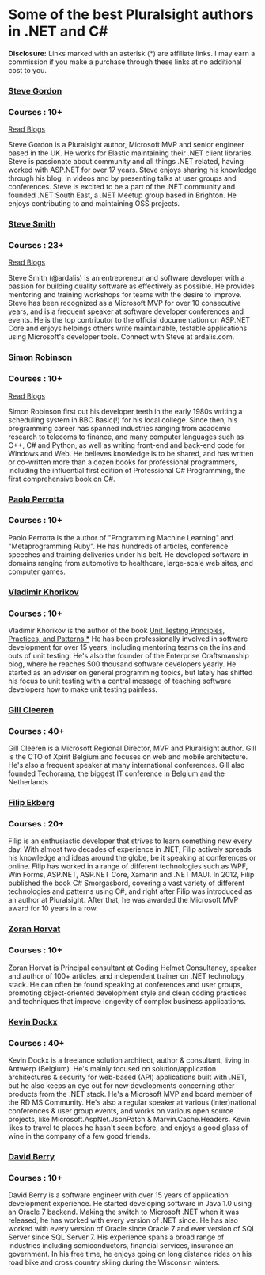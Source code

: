 # Some of the best Pluralsight authors in .NET and C#

**Disclosure:** Links marked with an asterisk (*) are affiliate links. I may earn a commission if you make a purchase through these links at no additional cost to you.

### [Steve Gordon](https://app.pluralsight.com/profile/author/steve-gordon)

 ### Courses : 10+
 [Read Blogs](https://www.stevejgordon.co.uk/)

 Steve Gordon is a Pluralsight author, Microsoft MVP and senior engineer based in the UK. He works for Elastic maintaining their .NET client libraries. Steve is passionate about community and all things .NET related, having worked with ASP.NET for over 17 years. Steve enjoys sharing his knowledge through his blog, in videos and by presenting talks at user groups and conferences. Steve is excited to be a part of the .NET community and founded .NET South East, a .NET Meetup group based in Brighton. He enjoys contributing to and maintaining OSS projects.

 ### [Steve Smith](https://www.pluralsight.com/authors/steve-smith)
 

 ### Courses : 23+
  [Read Blogs](https://ardalis.com/blog/)

 Steve Smith (@ardalis) is an entrepreneur and software developer with a passion for building quality software as effectively as possible. He provides mentoring and training workshops for teams with the desire to improve. Steve has been recognized as a Microsoft MVP for over 10 consecutive years, and is a frequent speaker at software developer conferences and events. He is the top contributor to the official documentation on ASP.NET Core and enjoys helpings others write maintainable, testable applications using Microsoft's developer tools. Connect with Steve at ardalis.com.

 ### [Simon Robinson](https://www.pluralsight.com/authors/simon-robinson)

 ### Courses : 10+
 [Read Blogs](http://TechieSimon.com)

 Simon Robinson first cut his developer teeth in the early 1980s writing a scheduling system in BBC Basic(!) for his local college. Since then, his programming career has spanned industries ranging from academic research to telecoms to finance, and many computer languages such as C++, C# and Python, as well as writing front-end and back-end code for Windows and Web. He believes knowledge is to be shared, and has written or co-written more than a dozen books for professional programmers, including the influential first edition of Professional C# Programming, the first comprehensive book on C#. 

 ### [Paolo Perrotta](https://www.pluralsight.com/authors/paolo-perrotta) 

 ### Courses : 10+

Paolo Perrotta is the author of "Programming Machine Learning" and "Metaprogramming Ruby". He has hundreds of articles, conference speeches and training deliveries under his belt. He developed software in domains ranging from automotive to healthcare, large-scale web sites, and computer games.


### [Vladimir Khorikov](https://www.pluralsight.com/authors/vladimir-khorikov) 

 ### Courses : 10+

Vladimir Khorikov is the author of the book [Unit Testing Principles, Practices, and Patterns *](https://amzn.to/47eJuCw) He has been professionally involved in software development for over 15 years, including mentoring teams on the ins and outs of unit testing. He's also the founder of the Enterprise Craftsmanship blog, where he reaches 500 thousand software developers yearly. He started as an adviser on general programming topics, but lately has shifted his focus to unit testing with a central message of teaching software developers how to make unit testing painless.

### [Gill Cleeren](https://www.pluralsight.com/authors/gill-cleeren)

 ### Courses : 40+

Gill Cleeren is a Microsoft Regional Director, MVP and Pluralsight author. Gill is the CTO of Xpirit Belgium and focuses on web and mobile architecture. He's also a frequent speaker at many international conferences. Gill also founded Techorama, the biggest IT conference in Belgium and the Netherlands

### [Filip Ekberg](https://www.pluralsight.com/authors/filip-ekberg)

 ### Courses : 20+

 Filip is an enthusiastic developer that strives to learn something new every day. With almost two decades of experience in .NET, Filip actively spreads his knowledge and ideas around the globe, be it speaking at conferences or online. Filip has worked in a range of different technologies such as WPF, Win Forms, ASP.NET, ASP.NET Core, Xamarin and .NET MAUI. In 2012, Filip published the book C# Smorgasbord, covering a vast variety of different technologies and patterns using C#, and right after Filip was introduced as an author at Pluralsight. After that, he was awarded the Microsoft MVP award for 10 years in a row.

 ### [Zoran Horvat](https://www.pluralsight.com/authors/zoran-horvat)

### Courses : 10+

Zoran Horvat is Principal consultant at Coding Helmet Consultancy, speaker and author of 100+ articles, and independent trainer on .NET technology stack. He can often be found speaking at conferences and user groups, promoting object-oriented development style and clean coding practices and techniques that improve longevity of complex business applications.

### [Kevin Dockx](https://www.pluralsight.com/authors/kevin-dockx)

### Courses : 40+

Kevin Dockx is a freelance solution architect, author & consultant, living in Antwerp (Belgium). He's mainly focused on solution/application architectures & security for web-based (API) applications built with .NET, but he also keeps an eye out for new developments concerning other products from the .NET stack. He's a Microsoft MVP and board member of the RD MS Community. He's also a regular speaker at various (inter)national conferences & user group events, and works on various open source projects, like Microsoft.AspNet.JsonPatch & Marvin.Cache.Headers. Kevin likes to travel to places he hasn't seen before, and enjoys a good glass of wine in the company of a few good friends.

### [David Berry](https://www.pluralsight.com/authors/david-berry)

### Courses : 10+

David Berry is a software engineer with over 15 years of application development experience. He started developing software in Java 1.0 using an Oracle 7 backend. Making the switch to Microsoft .NET when it was released, he has worked with every version of .NET since. He has also worked with every version of Oracle since Oracle 7 and ever version of SQL Server since SQL Server 7. His experience spans a broad range of industries including semiconductors, financial services, insurance an government. In his free time, he enjoys going on long distance rides on his road bike and cross country skiing during the Wisconsin winters.


